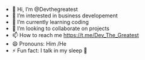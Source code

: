 - 👋 Hi, I’m @Devthegreatest
- 👀 I’m interested in business developement 
- 🌱 I’m currently learning coding 
- 💞️ I’m looking to collaborate on projects
- 📫 How to reach me https://t.me/Dev_The_Greatest
- 😄 Pronouns: Him /He 
- ⚡ Fun fact: I talk in my sleep 🤣

<!---
Devthegreatest/Devthegreatest is a ✨ special ✨ repository because its `README.md` (this file) appears on your GitHub profile.
You can click the Preview link to take a look at your changes.
--->
